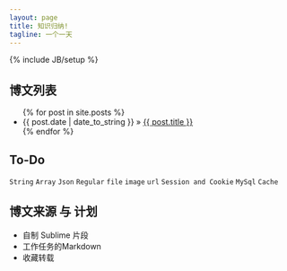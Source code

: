```yaml
---
layout: page
title: 知识归纳!
tagline: 一个一天
---
```

{% include JB/setup %}

## 博文列表

<ul class="posts">
	{% for post in site.posts %}
		<li><span>{{ post.date | date_to_string }}</span> &raquo; <a href="{{ BASE_PATH }}{{ post.url }}">{{ post.title }}</a></li>
	{% endfor %}
</ul>

## To-Do

`String`
`Array`
`Json`
`Regular`
`file`
`image`
`url`
`Session and Cookie`
`MySql`
`Cache`

## 博文来源 与 计划
- 自制 Sublime 片段
- 工作任务的Markdown
- 收藏转载
